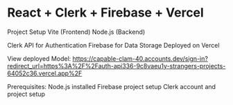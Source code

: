 # React + Clerk + Firebase + Vercel

Project Setup
Vite (Frontend)
Node.js (Backend)

Clerk API for Authentication
Firebase for Data Storage
Deployed on Vercel

View deployed Model:
https://capable-clam-40.accounts.dev/sign-in?redirect_url=https%3A%2F%2Fauth-api336-9c8vaeu1y-strangers-projects-64052c36.vercel.app%2F

Prerequisites:
Node.js installed
Firebase project setup
Clerk account and project setup
